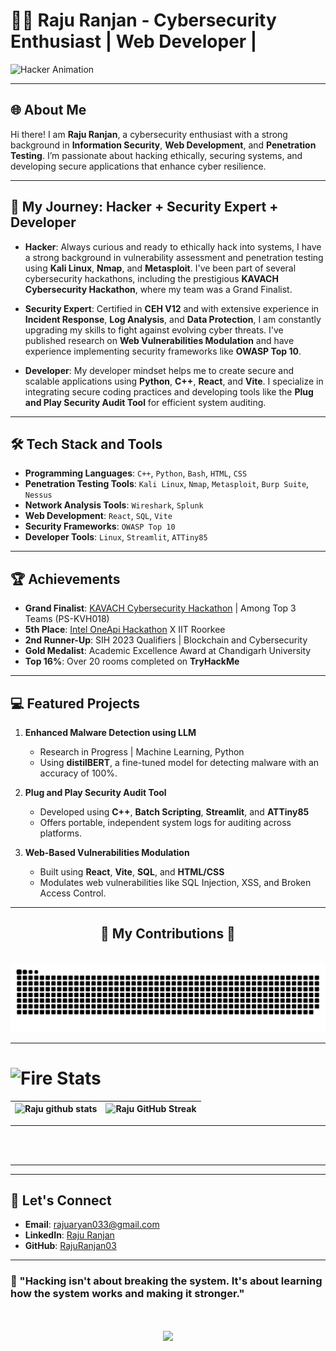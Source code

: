 # 👨‍💻 Raju Ranjan - Cybersecurity Enthusiast | Web Developer | 

![Hacker Animation](https://media.giphy.com/media/l0HlHFRbmaZtBRhXG/giphy.gif)

---

## 🌐 About Me
Hi there! I am **Raju Ranjan**, a cybersecurity enthusiast with a strong background in **Information Security**, **Web Development**, and **Penetration Testing**. I’m passionate about hacking ethically, securing systems, and developing secure applications that enhance cyber resilience.

---

## 🔐 My Journey: Hacker + Security Expert + Developer

- **Hacker**: Always curious and ready to ethically hack into systems, I have a strong background in vulnerability assessment and penetration testing using **Kali Linux**, **Nmap**, and **Metasploit**. I've been part of several cybersecurity hackathons, including the prestigious **KAVACH Cybersecurity Hackathon**, where my team was a Grand Finalist.

- **Security Expert**: Certified in **CEH V12** and with extensive experience in **Incident Response**, **Log Analysis**, and **Data Protection**, I am constantly upgrading my skills to fight against evolving cyber threats. I've published research on **Web Vulnerabilities Modulation** and have experience implementing security frameworks like **OWASP Top 10**.

- **Developer**: My developer mindset helps me to create secure and scalable applications using **Python**, **C++**, **React**, and **Vite**. I specialize in integrating secure coding practices and developing tools like the **Plug and Play Security Audit Tool** for efficient system auditing.

---

## 🛠️ Tech Stack and Tools

- **Programming Languages**: `C++`, `Python`, `Bash`, `HTML`, `CSS`
- **Penetration Testing Tools**: `Kali Linux`, `Nmap`, `Metasploit`, `Burp Suite`, `Nessus`
- **Network Analysis Tools**: `Wireshark`, `Splunk`
- **Web Development**: `React`, `SQL`, `Vite`
- **Security Frameworks**: `OWASP Top 10`
- **Developer Tools**: `Linux`, `Streamlit`, `ATTiny85`

---

## 🏆 Achievements

- **Grand Finalist**: [KAVACH Cybersecurity Hackathon](https://www.mygov.in/task/kavach-2023-hackathon) | Among Top 3 Teams (PS-KVH018)
- **5th Place**: [Intel OneApi Hackathon](https://www.intel.com/content/www/us/en/events/oneapi.html) X IIT Roorkee
- **2nd Runner-Up**: SIH 2023 Qualifiers | Blockchain and Cybersecurity
- **Gold Medalist**: Academic Excellence Award at Chandigarh University
- **Top 16%**: Over 20 rooms completed on **TryHackMe**

---

## 💻 Featured Projects

1. **Enhanced Malware Detection using LLM**  
   - Research in Progress | Machine Learning, Python  
   - Using **distilBERT**, a fine-tuned model for detecting malware with an accuracy of 100%.

2. **Plug and Play Security Audit Tool**  
   - Developed using **C++**, **Batch Scripting**, **Streamlit**, and **ATTiny85**  
   - Offers portable, independent system logs for auditing across platforms.

3. **Web-Based Vulnerabilities Modulation**  
   - Built using **React**, **Vite**, **SQL**, and **HTML/CSS**  
   - Modulates web vulnerabilities like SQL Injection, XSS, and Broken Access Control.

---



<div align="center">
  <h2>🐍 My Contributions 🐍</h2>
  <br>
  <img alt="snake eating my contributions" src="https://raw.githubusercontent.com/aishworyann/aishworyann/output/github-contribution-grid-snake.svg" />
  
  <br/>
</div>
<hr/>

# <img src="https://user-images.githubusercontent.com/74038190/216122041-518ac897-8d92-4c6b-9b3f-ca01dcaf38ee.png" alt="Fire" width="40" /> Stats
| ![Raju github stats](https://github-readme-stats.vercel.app/api?username=raju4199\&rank_icon=percentile&show_icons=true&theme=tokyonight&show=reviews&bg_color=fff&title_color=0a1931&icon_color=0a1931&text_color=0A0209&border_color=0A0209&border_radius=8) | ![Raju GitHub Streak](https://github-readme-streak-stats.herokuapp.com/?user=raju4199&theme=tokyonight&theme=icegray&border_radius=8) |
| -- | -- |
<hr>

<!-- <div align=center>
  <img width=390 src="https://github-readme-streak-stats.herokuapp.com/?user=aishworyann&count_private=true&theme=react&border_radius=10" alt="streak stats"/>
  <img width=390 src="https://github-readme-stats-salesp07.vercel.app/api?username=aishworyann&count_private=true&show_icons=true&theme=react&rank_icon=github&border_radius=10" alt="readme stats" />
  <br/>
  <img width=325 align="center" src="https://github-readme-stats-salesp07.vercel.app/api/top-langs/?username=aishworyann&hide=HTML&langs_count=8&layout=compact&theme=react&border_radius=10&size_weight=0.5&count_weight=0.5&exclude_repo=github-readme-stats" alt="top langs" />
</div> -->

<br/>
<div align="center">

</div>
<br/>

<hr/>

---

## 💼 Let's Connect

- **Email**: rajuaryan033@gmail.com  
- **LinkedIn**: [Raju Ranjan](https://www.linkedin.com/in/raju-ranjan/)  
- **GitHub**: [RajuRanjan03](https://github.com/RajuRanjan03)

---

### 🌟 "Hacking isn't about breaking the system. It's about learning how the system works and making it stronger."
<h1 align="center">
    <img src="https://readme-typing-svg.herokuapp.com/?font=Righteous&size=35&center=true&vCenter=true&width=500&height=70&duration=4000&lines=Signing+OFF!+👋;" />
</h1>
